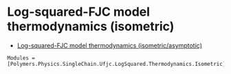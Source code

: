 # Log-squared-FJC model thermodynamics (isometric)

  * [Log-squared-FJC model thermodynamics (isometric/asymptotic)](../../../../../asymptotic)

```@autodocs
Modules = [Polymers.Physics.SingleChain.Ufjc.LogSquared.Thermodynamics.Isometric]
```
